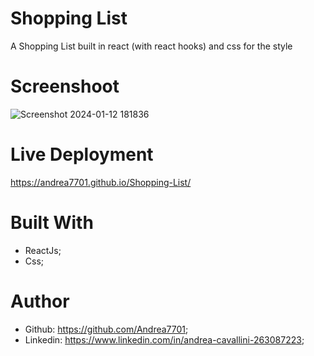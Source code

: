 # Shopping List

A Shopping List built in react (with react hooks) and css for the style

# Screenshoot

![Screenshot 2024-01-12 181836](https://github.com/Andrea7701/Shopping-List/assets/156012853/d519a0a9-8d95-4a1a-9a0b-e6dd65d781ea)

# Live Deployment

https://andrea7701.github.io/Shopping-List/

# Built With 
 - ReactJs;
 - Css;

# Author
 - Github: https://github.com/Andrea7701;
 - Linkedin: https://www.linkedin.com/in/andrea-cavallini-263087223;
